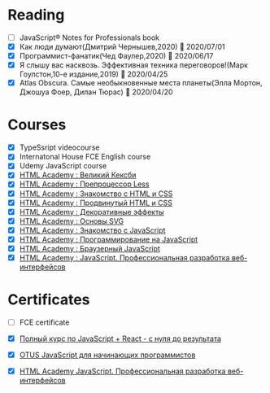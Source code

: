# Reading
- [ ] JavaScript® Notes for Professionals book
- [x] Как люди думают(Дмитрий Чернышев,2020) :blue_book: 2020/07/01 
- [x] Программист-фанатик(Чед Фаулер,2020) :blue_book: 2020/06/17
- [x] Я слышу вас насквозь. Эффективная техника переговоров!(Марк Гоулстон,10-е издание,2019) :blue_book: 2020/04/25
- [x] Atlas Obscura. Самые необыкновенные места планеты(Элла Мортон, Джошуа Фоер, Дилан Тюрас) :blue_book: 2020/04/20

# Courses
- [x] TypeSsript videocourse
- [x] Internatonal House FCE English course
- [x] Udemy JavaScript course
- [x] [HTML Academy : Великий Кексби](https://htmlacademy.ru/courses/keksby)
- [x] [HTML Academy : Препроцессор Less](https://htmlacademy.ru/courses/less)
- [x] [HTML Academy : Знакомство с HTML и CSS](https://htmlacademy.ru/courses/basic-html-css)
- [x] [HTML Academy : Продвинутый HTML и CSS](https://htmlacademy.ru/courses/advanced-html-css)
- [x] [HTML Academy : Декоративные эффекты](https://htmlacademy.ru/courses/decoration)
- [x] [HTML Academy : Основы SVG](https://htmlacademy.ru/courses/svg)
- [x] [HTML Academy : Знакомство с JavaScript](https://htmlacademy.ru/courses/basic-javascript)
- [x] [HTML Academy : Программирование на JavaScript](https://htmlacademy.ru/courses/javascript)
- [x] [HTML Academy : Браузерный JavaScript](https://htmlacademy.ru/courses/javascript-in-browser)
- [x] [HTML Academy : JavaScript. Профессиональная разработка веб-интерфейсов](https://up.htmlacademy.ru/javascript/20)

# Certificates
- [ ] FCE certificate
- [x] [Полный курс по JavaScript + React - с нуля до результата](https://github.com/marustas/misc/blob/master/certificates/udemy_certificate.jpg)
- [x] [OTUS JavaScript для начинающих программистов](https://github.com/marustas/misc/blob/master/certificates/OTUS_JavaScript_for_beginners.pdf) 
- [x] [HTML Academy JavaScript. Профессиональная разработка веб-интерфейсов](https://github.com/marustas/misc/blob/master/certificates/HTML_ACADEMY_JS_Professional_Development_of_Web_Interfaces.pdf)


